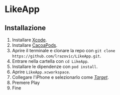 # LikeApp

## Installazione

1. Installare [Xcode](https://itunes.apple.com/it/app/xcode/id497799835?mt=12).
2. Installare [CacoaPods](https://cocoapods.org/).
3. Aprire il terminale e clonare la repo con `git clone https://github.com/lrazovic/LikeApp.git`.
4. Entrare nella cartella con `cd LikeApp`.
5. Installare le dipendenze con `pod install`.
6. Aprire `LikeApp.xcworkspace`.
7. Collegare l'iPhone e selezionarlo come *[Target](https://image.ibb.co/iZXGd6/Screenshot_2017_10_29_15_59_42.png)*.
8. Premere Play
9. Fine